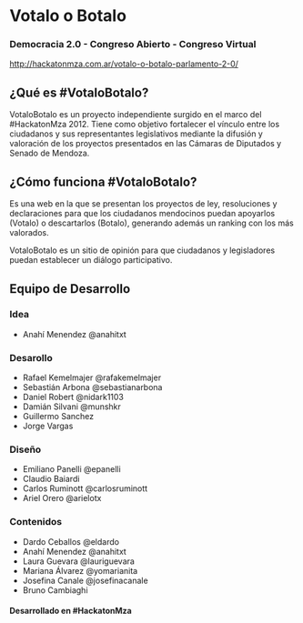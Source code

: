 # Votalo o Botalo #

### Democracia 2.0 - Congreso Abierto - Congreso Virtual ###

http://hackatonmza.com.ar/votalo-o-botalo-parlamento-2-0/

## ¿Qué es #VotaloBotalo? ##

VotaloBotalo es un proyecto independiente surgido en el marco del #HackatonMza
2012. Tiene como objetivo fortalecer el vínculo entre los ciudadanos y sus
representantes legislativos mediante la difusión y valoración de los proyectos
presentados en las Cámaras de Diputados y Senado de Mendoza.

## ¿Cómo funciona #VotaloBotalo? ##

Es una web en la que se presentan los proyectos de ley, resoluciones y
declaraciones para que los ciudadanos mendocinos puedan apoyarlos (Votalo) o
descartarlos (Botalo), generando además un ranking con los más valorados.

VotaloBotalo es un sitio de opinión para que ciudadanos y legisladores puedan
establecer un diálogo participativo.

## Equipo de Desarrollo ##

### Idea ###
* Anahí Menendez @anahitxt

### Desarollo ###
* Rafael Kemelmajer @rafakemelmajer
* Sebastián Arbona @sebastianarbona
* Daniel Robert @nidark1103
* Damián Silvani @munshkr
* Guillermo Sanchez
* Jorge Vargas

### Diseño ###
* Emiliano Panelli @epanelli
* Claudio Baiardi 
* Carlos Ruminott @carlosruminott
* Ariel Orero @arielotx

### Contenidos ###
* Dardo Ceballos @eldardo
* Anahí Menendez @anahitxt
* Laura Guevara @lauriguevara
* Mariana Álvarez @yomarianita
* Josefina Canale @josefinacanale
* Bruno Cambiaghi

#### Desarrollado en #HackatonMza ####
